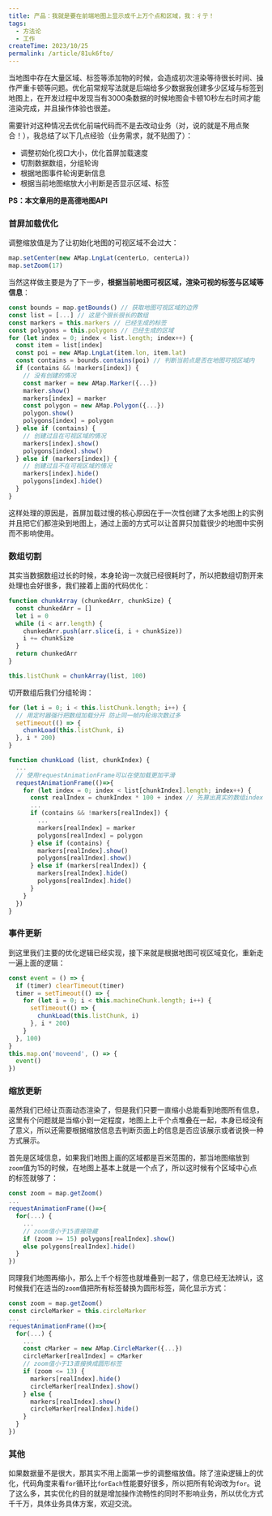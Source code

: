 ```yaml
---
title: 产品：我就是要在前端地图上显示成千上万个点和区域，我：彳亍！
tags:
  - 方法论
  - 工作
createTime: 2023/10/25
permalink: /article/81uk6fto/
---
```

当地图中存在大量区域、标签等添加物的时候，会造成初次渲染等待很长时间、操作严重卡顿等问题。优化前常规写法就是后端给多少数据我创建多少区域与标签到地图上，在开发过程中发现当有3000条数据的时候地图会卡顿10秒左右时间才能渲染完成，并且操作体验也很差。

需要针对这种情况去优化前端代码而不是去改动业务（对，说的就是不用点聚合！），我总结了以下几点经验（业务需求，就不贴图了）：

- 调整初始化视口大小，优化首屏加载速度
- 切割数据数组，分组轮询
- 根据地图事件轮询更新信息
- 根据当前地图缩放大小判断是否显示区域、标签

**PS：本文章用的是高德地图API**



### 首屏加载优化



调整缩放值是为了让初始化地图的可视区域不会过大：

```js
map.setCenter(new AMap.LngLat(centerLo, centerLa))
map.setZoom(17)
```

当然这样做主要是为了下一步，**根据当前地图可视区域，渲染可视的标签与区域等信息**：

```js
const bounds = map.getBounds() // 获取地图可视区域的边界
const list = [...] // 这是个很长很长的数组
const markers = this.markers // 已经生成的标签
const polygons = this.polygons // 已经生成的区域
for (let index = 0; index < list.length; index++) {
  const item = list[index]
  const poi = new AMap.LngLat(item.lon, item.lat)
  const contains = bounds.contains(poi) // 判断当前点是否在地图可视区域内
  if (contains && !markers[index]) {
    // 没有创建的情况
    const marker = new AMap.Marker({...})
    marker.show()
    markers[index] = marker
    const polygon = new AMap.Polygon({...})
    polygon.show()
    polygons[index] = polygon
  } else if (contains) {
    // 创建过且在可视区域的情况
    markers[index].show()
    polygons[index].show()
  } else if (markers[index]) {
    // 创建过且不在可视区域的情况
    markers[index].hide()
    polygons[index].hide()
  }
}
```

这样处理的原因是，首屏加载过慢的核心原因在于一次性创建了太多地图上的实例并且把它们都渲染到地图上，通过上面的方式可以让首屏只加载很少的地图中实例而不影响使用。



### 数组切割



其实当数据数组过长的时候，本身轮询一次就已经很耗时了，所以把数组切割开来处理也会好很多，我们接着上面的代码优化：

```js
function chunkArray (chunkedArr, chunkSize) {
  const chunkedArr = []
  let i = 0
  while (i < arr.length) {
    chunkedArr.push(arr.slice(i, i + chunkSize))
    i += chunkSize
  }
  return chunkedArr
}

this.listChunk = chunkArray(list, 100)
```

切开数组后我们分组轮询：

```js
for (let i = 0; i < this.listChunk.length; i++) {
  // 用定时器强行把数组加载分开 防止同一帧内轮询次数过多
  setTimeout(() => {
    chunkLoad(this.listChunk, i)
  }, i * 200)
}

function chunkLoad (list, chunkIndex) {
  ...
  // 使用requestAnimationFrame可以在使加载更加平滑
  requestAnimationFrame(()=>{
    for (let index = 0; index < list[chunkIndex].length; index++) {
      const realIndex = chunkIndex * 100 + index // 先算出真实的数组index
      ...
      if (contains && !markers[realIndex]) {
        ...
        markers[realIndex] = marker
        polygons[realIndex] = polygon
      } else if (contains) {
        markers[realIndex].show()
        polygons[realIndex].show()
      } else if (markers[realIndex]) {
        markers[realIndex].hide()
        polygons[realIndex].hide()
      }
    }
  })
}
```



### 事件更新



到这里我们主要的优化逻辑已经实现，接下来就是根据地图可视区域变化，重新走一遍上面的逻辑：

```js
const event = () => {
  if (timer) clearTimeout(timer)
  timer = setTimeout(() => {
    for (let i = 0; i < this.machineChunk.length; i++) {
      setTimeout(() => {
        chunkLoad(this.listChunk, i)
      }, i * 200)
    }
  }, 100)
}
this.map.on('moveend', () => {
  event()
})
```



### 缩放更新



虽然我们已经让页面动态渲染了，但是我们只要一直缩小总能看到地图所有信息，这里有个问题就是当缩小到一定程度，地图上上千个点堆叠在一起，本身已经没有了意义，所以还需要根据缩放信息去判断页面上的信息是否应该展示或者说换一种方式展示。



首先是区域信息，如果我们地图上画的区域都是百米范围的，那当地图缩放到`zoom`值为15的时候，在地图上基本上就是一个点了，所以这时候有个区域中心点的标签就够了：

```js
const zoom = map.getZoom()
...
requestAnimationFrame(()=>{
  for(...) {
    ...
    // zoom值小于15直接隐藏
    if (zoom >= 15) polygons[realIndex].show()
    else polygons[realIndex].hide()
  }
})
```

同理我们地图再缩小，那么上千个标签也就堆叠到一起了，信息已经无法辨认，这时候我们在适当的`zoom`值把所有标签替换为圆形标签，简化显示方式：

```js
const zoom = map.getZoom()
const circleMarker = this.circleMarker
...
requestAnimationFrame(()=>{
  for(...) {
    ...
    const cMarker = new AMap.CircleMarker({...})
    circleMarker[realIndex] = cMarker
    // zoom值小于13直接换成圆形标签
    if (zoom <= 13) {
      markers[realIndex].hide()
      circleMarker[realIndex].show()
    } else {
      markers[realIndex].show()
      circleMarker[realIndex].hide()
    }
  }
})
```



### 其他



如果数据量不是很大，那其实不用上面第一步的调整缩放值。除了渲染逻辑上的优化，代码角度来看`for`循环比`forEach`性能要好很多，所以把所有轮询改为`for`。说了这么多，其实优化的目的就是增加操作流畅性的同时不影响业务，所以优化方式千千万，具体业务具体方案，欢迎交流。